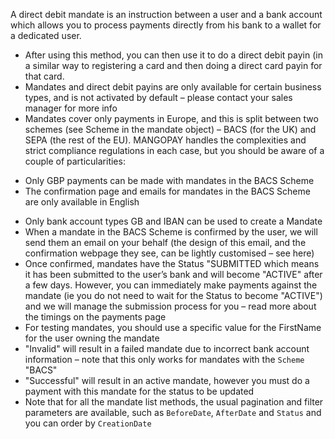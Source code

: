 A direct debit mandate is an instruction between a user and a bank account which allows you to process payments directly from his bank to a wallet for a dedicated user.
* After using this method, you can then use it to do a direct debit payin (in a similar way to registering a card and then doing a direct card payin for that card.
* Mandates and direct debit payins are only available for certain business types, and is not activated by default – please contact your sales manager for more info
* Mandates cover only payments in Europe, and this is split between two schemes (see Scheme in the mandate object) – BACS (for the UK) and SEPA (the rest of the EU). MANGOPAY handles the complexities and strict compliance regulations in each case, but you should be aware of a couple of particularities:
-  Only GBP payments can be made with mandates in the BACS Scheme
- The confirmation page and emails for mandates in the BACS Scheme are only available in English
* Only bank account types GB and IBAN can be used to create a Mandate
* When a mandate in the BACS Scheme is confirmed by the user, we will send them an email on your behalf (the design of this email, and the confirmation webpage they see, can be lightly customised – see here)
* Once confirmed, mandates have the Status "SUBMITTED which means it has been submitted to the user’s bank and will become "ACTIVE" after a few days. However, you can immediately make payments against the mandate (ie you do not need to wait for the Status to become "ACTIVE") and we will manage the submission process for you – read more about the timings on the payments page
* For testing mandates, you should use a specific value for the FirstName for the user owning the mandate
* "Invalid" will result in a failed mandate due to incorrect bank account information – note that this only works for mandates with the `Scheme` "BACS"
* "Successful" will result in an active mandate, however you must do a payment with this mandate for the status to be updated
* Note that for all the mandate list methods, the usual pagination and filter parameters are available, such as `BeforeDate`, `AfterDate` and `Status` and you can order by `CreationDate`